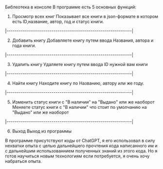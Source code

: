 Библеотека в консоле
В программе есть 5 основных функций:

1. Просмотр всех книг
Показывает все книги в json-формате в котором есть ID,название, автор, год и статус книги.


|----------------------------------------------------------------|

2. Добавить книгу
Добавляете книгу путем ввода Названия, автора и года книги.


|----------------------------------------------------------------|

3. Удалить книгу
Удаляете книгу путем ввода ID нужной вам книги


|----------------------------------------------------------------|

4. Найти книгу
Находите книгу по Названию, автору или же году.


|----------------------------------------------------------------|

5. Изменить статус книги с "В наличии" на "Выдано" или же наоборот
Меняете статус книги с "В наличии" что стоит по умолчанию на "Выдано" или же наоборот


|----------------------------------------------------------------|

6. Выход
Выход из программы

В программе присутствуют коды от ChatGPT, я его использовал в силу нехватки опыта с целью дальнейшего прочтения кода написанного им и с дальнейшим использованнием полученных знаний из этого кода.
Но я готов научиться новым технологиям если потребуется, я очень хочу набраться опыта.
